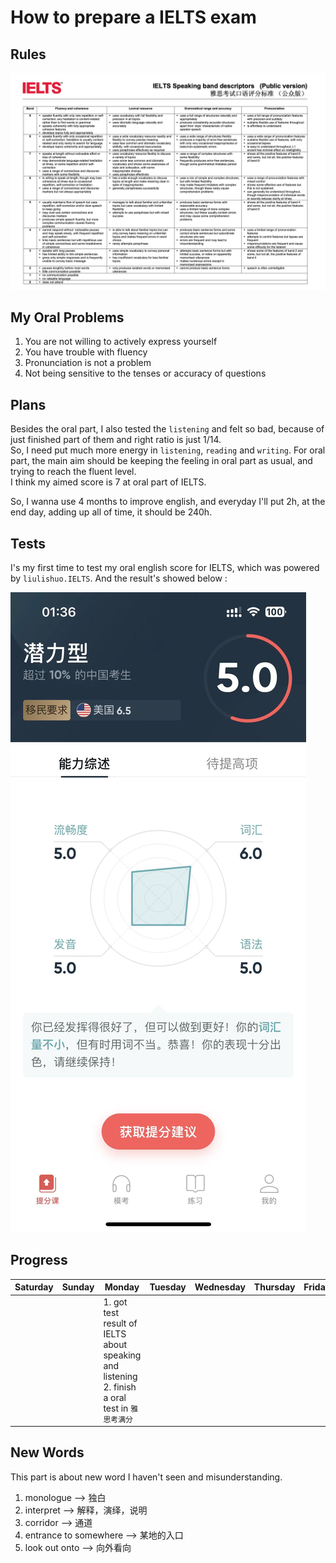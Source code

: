 # How to prepare a IELTS exam

## Rules

![day1-IELTS](../../../../images/english/04IELTS_exam/day1-IELTS-english.jpeg)

## My Oral Problems

1. You are not willing to actively express yourself
2. You have trouble with fluency
3. Pronunciation is not a problem
4. Not being sensitive to the tenses or accuracy of questions

## Plans

Besides the oral part, I also tested the `listening` and felt so bad, because of just finished part of them and right ratio is just 1/14.  
So, I need put much more energy in `listening`, `reading` and `writing`. For oral part, the main aim should be keeping the feeling in oral part as usual, and trying to reach the fluent level.  
I think my aimed score is 7 at oral part of IELTS.

So, I wanna use 4 months to improve english, and everyday I'll put 2h, at the end day, adding up all of time, it should be 240h.

## Tests

I's my first time to test my oral english score for IELTS, which was powered by `liulishuo.IELTS`. And the result's showed below :

![day1_oral_english_result_2023_04_04](../../../../images/english/04IELTS_exam/day1_oral_english_result_2023_04_04.jpeg)

## Progress

| Saturday | Sunday | Monday | Tuesday | Wednesday | Thursday | Friday |
| - | - | - | - | - | - | - |
| | | 1. got test result of IELTS about speaking and listening </br> 2. finish a oral test in `雅思考满分` | | | | |

## New Words

This part is about new word I haven't seen and misunderstanding.

1. monologue --> 独白
2. interpret --> 解释，演绎，说明
3. corridor --> 通道
4. entrance to somewhere --> 某地的入口
5. look out onto -->  向外看向
